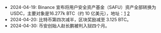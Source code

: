- 2024-04-19: Binance 宣布将用户安全资产基金（SAFU）资产全部转换为 USDC，主要对象是16.277k BTC（约 10 亿美元），地址：[1](https://platform.arkhamintelligence.com/explorer/address/0x4B16c5dE96EB2117bBE5fd171E4d203624B014aa) [2](https://platform.arkhamintelligence.com/explorer/address/1BAuq7Vho2CEkVkUxbfU26LhwQjbCmWQkD)
- 2024-04-20: 比特币第四次减半，区块奖励减至 3.125 BTC。
- 2024-04-30: 币安创始人赵长鹏被判入狱四个月。
